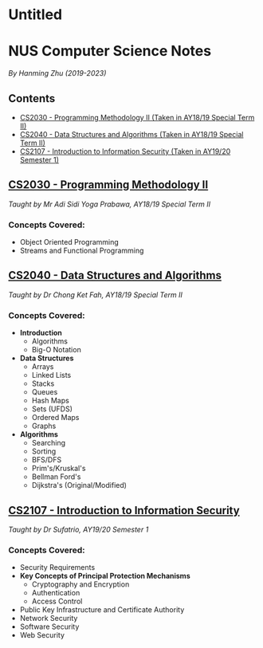 # Untitled

# NUS Computer Science Notes

*By Hanming Zhu (2019-2023)*

## Contents

- [CS2030 - Programming Methodology II (Taken in AY18/19 Special Term II)](#cs2030---programming-methodology-ii)
- [CS2040 - Data Structures and Algorithms (Taken in AY18/19 Special Term II)](#cs2040---data-structures-and-algorithms)
- [CS2107 - Introduction to Information Security (Taken in AY19/20 Semester 1)](#cs2107---introduction-to-information-security)

## [CS2030 - Programming Methodology II](https://www.notion.so/hanming/64da42c8ec39442eb7c4890b04511dbb#47992ac471134317b562734311454353)

*Taught by Mr Adi Sidi Yoga Prabawa, AY18/19 Special Term II*

### Concepts Covered:

- Object Oriented Programming
- Streams and Functional Programming

## [CS2040 - Data Structures and Algorithms](https://github.com/zhuhanming/nus-cs-notes/tree/master/cs2040)

*Taught by Dr Chong Ket Fah, AY18/19 Special Term II*

### Concepts Covered:

- **Introduction**
    - Algorithms
    - Big-O Notation
- **Data Structures**
    - Arrays
    - Linked Lists
    - Stacks
    - Queues
    - Hash Maps
    - Sets (UFDS)
    - Ordered Maps
    - Graphs
- **Algorithms**
    - Searching
    - Sorting
    - BFS/DFS
    - Prim's/Kruskal's
    - Bellman Ford's
    - Dijkstra's (Original/Modified)

## [CS2107 - Introduction to Information Security](https://github.com/zhuhanming/nus-cs-notes/tree/master/cs2107)

*Taught by Dr Sufatrio, AY19/20 Semester 1*

### Concepts Covered:

- Security Requirements
- **Key Concepts of Principal Protection Mechanisms**
    - Cryptography and Encryption
    - Authentication
    - Access Control
- Public Key Infrastructure and Certificate Authority
- Network Security
- Software Security
- Web Security
